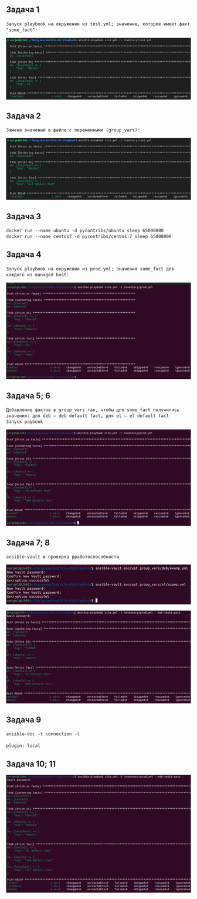 ## Задача 1
```
Запуск playbook на окружении из test.yml; значение, которое имеет факт "some_fact":
```
![1](https://github.com/RziankinS/devops-netology/blob/main/screen/1.png)
## Задача 2
```
Замена значений в файле с переменными (group_vars):
```
![2](https://github.com/RziankinS/devops-netology/blob/main/screen/2.png)
## Задача 3
```
docker run --name ubuntu -d pycontribs/ubuntu sleep 65000000
docker run --name centos7 -d pycontribs/centos:7 sleep 65000000
```
## Задача 4
```
Запуск playbook на окружении из prod.yml; значения some_fact для каждого из managed host:
```
![3](https://github.com/RziankinS/devops-netology/blob/main/screen/3.png)
## Задача 5; 6
```
Добавление фактов в group_vars так, чтобы для some_fact получились значения: для deb — deb default fact, для el — el default fact
Запуск paybook
```
![4](https://github.com/RziankinS/devops-netology/blob/main/screen/4.png)
## Задача 7; 8
```
ansible-vault и проверка рработоспособности

```
![5](https://github.com/RziankinS/devops-netology/blob/main/screen/5.png)

![6](https://github.com/RziankinS/devops-netology/blob/main/screen/6.png)
## Задача 9
```
ansible-doc -t connection -l

plugin: local
```
## Задача 10; 11
![7](https://github.com/RziankinS/devops-netology/blob/main/screen/7.png)

